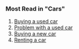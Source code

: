 ###  Most Read in "Cars"

  1. [ Buying a used car ](/en/consumer/cars/buying-a-used-car/)
  2. [ Problem with a used car ](/en/consumer/cars/problem-with-a-used-car/)
  3. [ Buying a new car ](/en/consumer/cars/buying-a-new-car/)
  4. [ Renting a car ](/en/consumer/cars/renting-a-car/)

